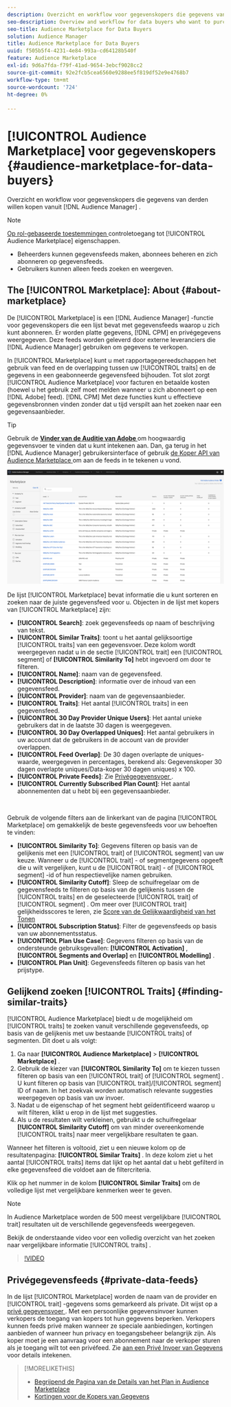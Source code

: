 ```yaml
---
description: Overzicht en workflow voor gegevenskopers die gegevens van derden willen kopen in Audience Manager
seo-description: Overview and workflow for data buyers who want to purchase third-party data from within Audience Manager
seo-title: Audience Marketplace for Data Buyers
solution: Audience Manager
title: Audience Marketplace for Data Buyers
uuid: f505b5f4-4231-4e84-993a-cd64128b540f
feature: Audience Marketplace
exl-id: 9d6a7fda-f79f-41ad-9654-3ebcf9028cc2
source-git-commit: 92e2fcb5cea6560e9288ee5f819df52e9e4768b7
workflow-type: tm+mt
source-wordcount: '724'
ht-degree: 0%

---
```


# [!UICONTROL Audience Marketplace] voor gegevenskopers {#audience-marketplace-for-data-buyers}

Overzicht en workflow voor gegevenskopers die gegevens van derden willen kopen vanuit [!DNL Audience Manager] .

>[!NOTE]
>[ Op rol-gebaseerde toestemmingen ](../../../reporting/reports-dashboard.md) controletoegang tot [!UICONTROL Audience Marketplace] eigenschappen.
>
>* Beheerders kunnen gegevensfeeds maken, abonnees beheren en zich abonneren op gegevensfeeds.
>* Gebruikers kunnen alleen feeds zoeken en weergeven.

## The [!UICONTROL Marketplace]: About {#about-marketplace}

De [!UICONTROL Marketplace] is een [!DNL Audience Manager] -functie voor gegevenskopers die een lijst bevat met gegevensfeeds waarop u zich kunt abonneren. Er worden platte gegevens, [!DNL CPM] en privégegevens weergegeven. Deze feeds worden geleverd door externe leveranciers die [!DNL Audience Manager] gebruiken om gegevens te verkopen.

In [!UICONTROL Marketplace] kunt u met rapportagegereedschappen het gebruik van feed en de overlapping tussen uw [!UICONTROL traits] en de gegevens in een geabonneerde gegevensfeed bijhouden. Tot slot zorgt [!UICONTROL Audience Marketplace] voor facturen en betaalde kosten (hoewel u het gebruik zelf moet melden wanneer u zich abonneert op een [!DNL Adobe] feed). [!DNL CPM] Met deze functies kunt u effectieve gegevensbronnen vinden zonder dat u tijd verspilt aan het zoeken naar een gegevensaanbieder.

>[!TIP]
>
>Gebruik de **[Vinder van de Auditie van Adobe ](https://www.adobe-audience-finder.com/)** om hoogwaardig gegevensvoer te vinden dat u kunt intekenen aan. Dan, ga terug in het [!DNL Audience Manager] gebruikersinterface of gebruik [ de Koper API van Audience Marketplace ](https://bank.demdex.com/portal/swagger/index.html#/Audience_Marketplace_Buyer_API) om aan de feeds in te tekenen u vond.

![ koper-markt-plaats-overzicht ](assets/buyer-marketplace-overview.png)

De lijst [!UICONTROL Marketplace] bevat informatie die u kunt sorteren en zoeken naar de juiste gegevensfeed voor u. Objecten in de lijst met kopers van [!UICONTROL Marketplace] zijn:

* **[!UICONTROL Search]**: zoek gegevensfeeds op naam of beschrijving van tekst.
* **[!UICONTROL Similar Traits]**: toont u het aantal gelijksoortige [!UICONTROL traits] van een gegevensvoer. Deze kolom wordt weergegeven nadat u in de sectie [!UICONTROL trait] een [!UICONTROL segment] of **[!UICONTROL Similarity To]** hebt ingevoerd om door te filteren.
* **[!UICONTROL Name]**: naam van de gegevensfeed.
* **[!UICONTROL Description]**: informatie over de inhoud van een gegevensfeed.
* **[!UICONTROL Provider]**: naam van de gegevensaanbieder.
* **[!UICONTROL Traits]**: Het aantal [!UICONTROL traits] in een gegevensfeed.
* **[!UICONTROL 30 Day Provider Unique Users]**: Het aantal unieke gebruikers dat in de laatste 30 dagen is weergegeven.
* **[!UICONTROL 30 Day Overlapped Uniques]**: Het aantal gebruikers in uw account dat de gebruikers in de account van de provider overlappen.
* **[!UICONTROL Feed Overlap]**: De 30 dagen overlapte de uniques-waarde, weergegeven in percentages, berekend als: Gegevenskoper 30 dagen overlapte uniques/Data-koper 30 dagen uniques) x 100.
* **[!UICONTROL Private Feeds]**: Zie [ Privégegevensvoer ](../../../features/audience-marketplace/marketplace-private-feeds.md).
* **[!UICONTROL Currently Subscribed Plan Count]**: Het aantal abonnementen dat u hebt bij een gegevensaanbieder.

 

Gebruik de volgende filters aan de linkerkant van de pagina [!UICONTROL Marketplace] om gemakkelijk de beste gegevensfeeds voor uw behoeften te vinden:

* **[!UICONTROL Similarity To]**: Gegevens filteren op basis van de gelijkenis met een [!UICONTROL trait] of [!UICONTROL segment] van uw keuze. Wanneer u de [!UICONTROL trait] - of segmentgegevens opgeeft die u wilt vergelijken, kunt u de [!UICONTROL trait] - of [!UICONTROL segment] -id of hun respectievelijke namen gebruiken.
* **[!UICONTROL Similarity Cutoff]**: Sleep de schuifregelaar om de gegevensfeeds te filteren op basis van de gelijkenis tussen de [!UICONTROL traits] en de geselecteerde [!UICONTROL trait] of [!UICONTROL segment] . Om meer over [!UICONTROL trait] gelijkheidsscores te leren, zie [ Score van de Gelijkwaardigheid van het Tonen ](../../segments/trait-recommendations.md#trait-similarity-score)
* **[!UICONTROL Subscription Status]**: Filter de gegevensfeeds op basis van uw abonnementsstatus.
* **[!UICONTROL Plan Use Case]**: Gegevens filteren op basis van de ondersteunde gebruiksgevallen: **[!UICONTROL Activation]** , **[!UICONTROL Segments and Overlap]** en **[!UICONTROL Modelling]** .
* **[!UICONTROL Plan Unit]**: Gegevensfeeds filteren op basis van het prijstype.

## Gelijkend zoeken [!UICONTROL Traits] {#finding-similar-traits}

[!UICONTROL Audience Marketplace] biedt u de mogelijkheid om [!UICONTROL traits] te zoeken vanuit verschillende gegevensfeeds, op basis van de gelijkenis met uw bestaande [!UICONTROL traits] of segmenten. Dit doet u als volgt:

1. Ga naar **[!UICONTROL Audience Marketplace]** > **[!UICONTROL Marketplace]** .
2. Gebruik de kiezer van **[!UICONTROL Similarity To]** om te kiezen tussen filteren op basis van een [!UICONTROL trait] of [!UICONTROL segment] . U kunt filteren op basis van [!UICONTROL trait]/[!UICONTROL segment] ID of naam. In het zoekvak worden automatisch relevante suggesties weergegeven op basis van uw invoer.
3. Nadat u de eigenschap of het segment hebt geïdentificeerd waarop u wilt filteren, klikt u erop in de lijst met suggesties.
4. Als u de resultaten wilt verkleinen, gebruikt u de schuifregelaar **[!UICONTROL Similarity Cutoff]** om van minder overeenkomende [!UICONTROL traits] naar meer vergelijkbare resultaten te gaan.

Wanneer het filteren is voltooid, ziet u een nieuwe kolom op de resultatenpagina: **[!UICONTROL Similar Traits]** . In deze kolom ziet u het aantal [!UICONTROL traits] items dat lijkt op het aantal dat u hebt gefilterd in elke gegevensfeed die voldoet aan de filtercriteria.

Klik op het nummer in de kolom **[!UICONTROL Similar Traits]** om de volledige lijst met vergelijkbare kenmerken weer te geven.

>[!NOTE]
>
> In Audience Marketplace worden de 500 meest vergelijkbare [!UICONTROL trait] resultaten uit de verschillende gegevensfeeds weergegeven.

Bekijk de onderstaande video voor een volledig overzicht van het zoeken naar vergelijkbare informatie [!UICONTROL traits] .

>[!VIDEO](https://video.tv.adobe.com/v/29370/)

## Privégegevensfeeds {#private-data-feeds}

In de lijst [!UICONTROL Marketplace] worden de naam van de provider en [!UICONTROL trait] -gegevens soms gemarkeerd als private. Dit wijst op a [ privé gegevensvoer ](../../../features/audience-marketplace/marketplace-private-feeds.md). Met een persoonlijke gegevensinvoer kunnen verkopers de toegang van kopers tot hun gegevens beperken. Verkopers kunnen feeds privé maken wanneer ze speciale aanbiedingen, kortingen aanbieden of wanneer hun privacy en toegangsbeheer belangrijk zijn. Als koper moet je een aanvraag voor een abonnement naar de verkoper sturen als je toegang wilt tot een privéfeed. Zie [ aan een Privé Invoer van Gegevens ](../../../features/audience-marketplace/marketplace-data-buyers/marketplace-manage-subscriptions.md#subscript-private-data-feed) voor details intekenen.

>[!MORELIKETHIS]
>
>* [ Begrijpend de Pagina van de Details van het Plan in Audience Marketplace ](../../../features/audience-marketplace/marketplace-data-buyers/marketplace-manage-subscriptions.md#marketplace-buyer-details)
>* [ Kortingen voor de Kopers van Gegevens ](../../../features/audience-marketplace/marketplace-data-buyers/marketplace-manage-subscriptions.md#buyer-discount)
